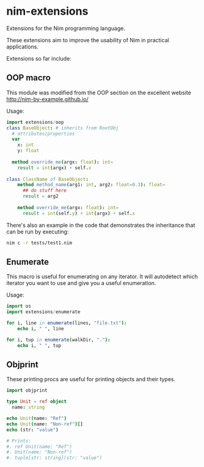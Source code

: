 # nim-extensions
Extensions for the Nim programming language.

These extensions aim to improve the usability of Nim in practical applications.

Extensions so far include:

## OOP macro

  This module was modified from the OOP section on the excellent website http://nim-by-example.github.io/

  Usage: 
  
  ```nim
  import extensions/oop
  class BaseObject: # inherits from RootObj
    # attributes/properties
    var
      x: int
      y: float
      
    method override_me(argx: float): int=
      result = int(argx) + self.x
      
  class ClassName of BaseObject:
      method method_name(arg1: int, arg2: float=0.3): float=
        ## do stuff here
        result = arg2
        
      method override_me(argx: float): int=
        result = int(self.y) + int(argx) + self.x
  ```

  There's also an example in the code that demonstrates the inheritance that can be run by executing:
  ```bash
  nim c -r tests/test1.nim
  ```

## Enumerate

  This macro is useful for enumerating on any iterator. It will autodetect which iterator you want to use and give you a useful enumeration.

  Usage:

  ```nim
  import os
  import extensions/enumerate

  for i, line in enumerate(lines, "file.txt"):
      echo i, " ", line

  for i, tup in enumerate(walkDir, "."):
      echo i, " ", tup
  ```

## Objprint

These printing procs are useful for printing objects and their types.

```nim
import objprint

type Unit = ref object
  name: string

echo Unit(name: "Ref")
echo Unit(name: "Non-ref")[]
echo (str: "value")

# Prints:
#. ref Unit(name: "Ref")
#. Unit(name: "Non-ref")
#. tuple[str: string](str: "value")
```
